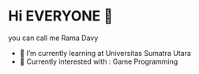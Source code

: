 # Hi EVERYONE 👋

you can call me Rama Davy

- 🌱 I’m currently learning at Universitas Sumatra Utara
- 📖 Currently interested with : Game Programming
